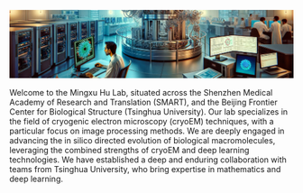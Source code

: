 ![banner](./banner.png)

Welcome to the Mingxu Hu Lab, situated across the Shenzhen Medical Academy of Research and Translation (SMART), and the Beijing Frontier Center for Biological Structure (Tsinghua University). Our lab specializes in the field of cryogenic electron microscopy (cryoEM) techniques, with a particular focus on image processing methods. We are deeply engaged in advancing the in silico directed evolution of biological macromolecules, leveraging the combined strengths of cryoEM and deep learning technologies. We have established a deep and enduring collaboration with teams from Tsinghua University, who bring expertise in mathematics and deep learning.

<!--
**mxhulab/mxhulab** is a ✨ _special_ ✨ repository because its `README.md` (this file) appears on your GitHub profile.

Here are some ideas to get you started:

- 🔭 I’m currently working on ...
- 🌱 I’m currently learning ...
- 👯 I’m looking to collaborate on ...
- 🤔 I’m looking for help with ...
- 💬 Ask me about ...
- 📫 How to reach me: ...
- 😄 Pronouns: ...
- ⚡ Fun fact: ...
-->
